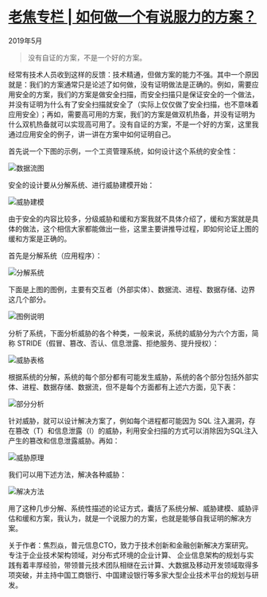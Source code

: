 # [老焦专栏 | 如何做一个有说服力的方案？](http://p.primeton.com/articles/5cdd2bd24be8e6018b004cbf)

2019年5月

> 没有自证的方案，不是一个好的方案。

经常有技术人员收到这样的反馈：技术精通，但做方案的能力不强。其中一个原因就是：我们的方案通常只是论述了如何做，没有证明做法是正确的。例如，需要应用安全的方案，我们的方案是做安全扫描，而安全扫描只是保证安全的一个做法，并没有证明为什么有了安全扫描就安全了（实际上仅仅做了安全扫描，也不意味着应用安全）；再如，需要高可用的方案，我们的方案是做双机热备，并没有证明为什么双机热备就可以实现高可用了。没有自证的方案，不是一个好的方案，这里我通过应用安全的例子，讲一讲在方案中如何证明自己。

首先说一个下图的示例，一个工资管理系统，如何设计这个系统的安全性：

![数据流图](数据流图.png)

安全的设计要从分解系统、进行威胁建模开始：

![威胁建模](威胁建模.png)

由于安全的内容比较多，分级威胁和缓和方案我就不具体介绍了，缓和方案就是具体的做法，这个相信大家都能做出一些，这里主要讲推导过程，即如何论证上图的缓和方案是正确的。

首先是分解系统（应用程序）：

![分解系统](分解系统.png)

下面是上图的图例，主要有交互者（外部实体）、数据流、进程、数据存储、边界这几个部分。

![图例说明](图例说明.png)

分析了系统，下面分析威胁的各个种类，一般来说，系统的威胁分为六个方面，简称 STRIDE（假冒、篡改、否认、信息泄露、拒绝服务、提升授权）：

![威胁表格](威胁表格.png)

根据系统的分解，系统的每个部分都有可能发生威胁，系统的各个部分包括外部实体、进程、数据存储、数据流，但不是每个方面都有上述六方面，见下表：

![部分分析](部分分析.png)

针对威胁，就可以设计解决方案了，例如每个进程都可能因为 SQL 注入漏洞，存在篡改（T）和信息泄露（I）的威胁，利用安全扫描的方式可以消除因为SQL注入产生的篡改和信息泄露威胁。再如：

![威胁原理](威胁原理.png)

我们可以用下述方法，解决各种威胁：

![解决方法](解决方法.png)

用了这种几步分解、系统性描述的论证方式，囊括了系统分解、威胁建模、威胁评估和缓和方案，我认为，就是一个说服力的方案，也就是能够自我证明的解决方案。

关于作者：焦烈焱，普元信息CTO，致力于技术创新和金融创新解决方案研究。专注于企业技术架构领域，对分布式环境的企业计算、 企业信息架构的规划与实践有着丰厚经验，带领普元技术团队相继在云计算、大数据及移动开发领域取得多项突破，并主持中国工商银行、中国建设银行等多家大型企业技术平台的规划与研发。
